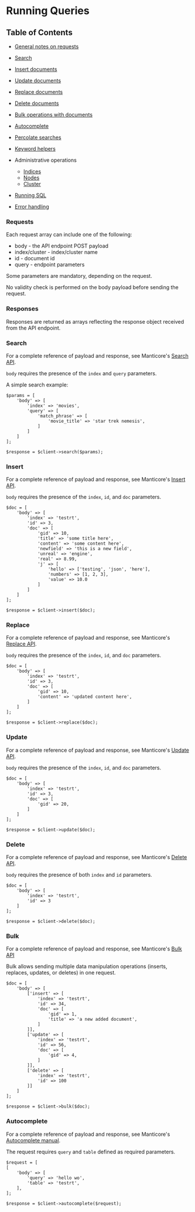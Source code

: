 Running Queries
===============

Table of Contents
-----------------

* [General notes on requests](#requests) 

* [Search](#search)

* [Insert documents](#insert)

* [Update documents](#update)

* [Replace documents](#replace)

* [Delete documents](#delete)

* [Bulk operations with documents](#bulk)

* [Autocomplete](#autocomplete)

* [Percolate searches](percolate.md)

* [Keyword helpers](queryhelpers.md)

* Administrative operations

    * [Indices](indices.md)
    * [Nodes](nodes.md)
    * [Cluster](cluster.md)
    
* [Running SQL](sql.md)

* [Error handling](errors.md)

### Requests

Each request array can include one of the following:

* body - the API endpoint POST payload
* index/cluster - index/cluster name
* id - document id
* query - endpoint parameters

Some parameters are mandatory, depending on the request.

No validity check is performed on the body payload before sending the request.

### Responses

Responses are returned as arrays reflecting the response object received from the API endpoint.


### Search
For a complete reference of payload and response, see Manticore's [Search API](https://manual.manticoresearch.com/Searching/Full_text_matching/Basic_usage#HTTP-JSON).

`body` requires the presence of the `index` and `query` parameters.

A simple search example:
```
$params = [
    'body' => [
        'index' => 'movies',
        'query' => [
            'match_phrase' => [
                'movie_title' => 'star trek nemesis',
            ]
        ]
    ]
];

$response = $client->search($params);
```

### Insert

For a complete reference of payload and response, see Manticore's [Insert API](https://manual.manticoresearch.com/Data_creation_and_modification/Adding_documents_to_a_table/Adding_documents_to_a_real-time_table#Adding-documents-to-a-real-time-index).

`body` requires the presence of the `index`, `id`, and `doc` parameters.

```
$doc = [
    'body' => [
        'index' => 'testrt',
        'id' => 3,
        'doc' => [
            'gid' => 10,
            'title' => 'some title here',
            'content' => 'some content here',
            'newfield' => 'this is a new field',
            'unreal' => 'engine',
            'real' => 8.99,
            'j' => [
                'hello' => ['testing', 'json', 'here'],
                'numbers' => [1, 2, 3],
                'value' => 10.0
            ]
        ]
    ]
];

$response = $client->insert($doc);
```

### Replace

For a complete reference of payload and response, see Manticore's [Replace API](https://manual.manticoresearch.com/Data_creation_and_modification/Updating_documents/REPLACE).

`body` requires the presence of the `index`, `id`, and `doc` parameters.

```
$doc = [
    'body' => [
        'index' => 'testrt',
        'id' => 3,
        'doc' => [
            'gid' => 10,
            'content' => 'updated content here',
        ]
    ]
];

$response = $client->replace($doc);
```

### Update

For a complete reference of payload and response, see Manticore's [Update API](https://manual.manticoresearch.com/Data_creation_and_modification/Updating_documents/UPDATE).

`body` requires the presence of the `index`, `id`, and `doc` parameters.

```
$doc = [
    'body' => [
        'index' => 'testrt',
        'id' => 3,
        'doc' => [
            'gid' => 20,
        ]
    ]
];

$response = $client->update($doc);
```

### Delete

For a complete reference of payload and response, see Manticore's [Delete API](https://manual.manticoresearch.com/Data_creation_and_modification/Deleting_documents).

`body` requires the presence of both `index` and `id` parameters.

```
$doc = [
    'body' => [
        'index' => 'testrt',
        'id' => 3
    ]
];

$response = $client->delete($doc);
```

### Bulk

For a complete reference of payload and response, see Manticore's [Bulk API](https://manual.manticoresearch.com/Data_creation_and_modification/Updating_documents/UPDATE#Bulk-updates)

Bulk allows sending multiple data manipulation operations (inserts, replaces, updates, or deletes) in one request.

```
$doc = [
    'body' => [
        ['insert' => [
            'index' => 'testrt',
            'id' => 34,
            'doc' => [
                'gid' => 1,
                'title' => 'a new added document',
            ]
        ]],
        ['update' => [
            'index' => 'testrt',
            'id' => 56,
            'doc' => [
                'gid' => 4,
            ]
        ]],
        ['delete' => [
            'index' => 'testrt',
            'id' => 100
        ]]
    ]
];

$response = $client->bulk($doc);
```

### Autocomplete

For a complete reference of payload and response, see Manticore's [Autocomplete manual](https://manual.manticoresearch.com).

The request requires `query` and `table` defined as required parameters.

```
$request = [
[
    'body' => [
        'query' => 'hello wo',
        'table' => 'testrt',
    ],
];

$response = $client->autocomplete($request);
```

<!-- proofread -->
